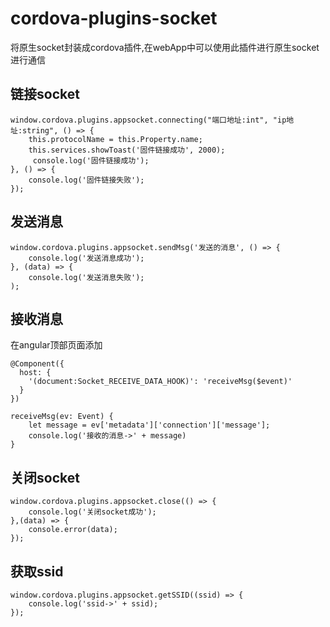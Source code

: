 # cordova-plugins-socket
将原生socket封装成cordova插件,在webApp中可以使用此插件进行原生socket进行通信


## 链接socket
```
window.cordova.plugins.appsocket.connecting("端口地址:int", "ip地址:string", () => {
    this.protocolName = this.Property.name;
    this.services.showToast('固件链接成功', 2000);
     console.log('固件链接成功');
}, () => {
    console.log('固件链接失败');
});
 ```
## 发送消息
```
window.cordova.plugins.appsocket.sendMsg('发送的消息', () => {
    console.log('发送消息成功');
}, (data) => {
    console.log('发送消息失败');
);
```
## 接收消息
在angular顶部页面添加
```
@Component({
  host: {
    '(document:Socket_RECEIVE_DATA_HOOK)': 'receiveMsg($event)'
  }
})
```
```
receiveMsg(ev: Event) {
    let message = ev['metadata']['connection']['message'];
    console.log('接收的消息->' + message)
}
```

## 关闭socket
```
window.cordova.plugins.appsocket.close(() => {
    console.log('关闭socket成功');
},(data) => {
    console.error(data);
});
```

## 获取ssid
```
window.cordova.plugins.appsocket.getSSID((ssid) => {
    console.log('ssid->' + ssid);
});
```
